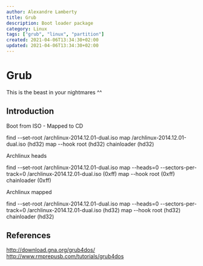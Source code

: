 ```yaml
---
author: Alexandre Lamberty
title: Grub 
description: Boot loader package
category: Linux
tags: ["grub", "linux", "partition"]
created: 2021-04-06T13:34:30+02:00
updated: 2021-04-06T13:34:30+02:00
---
```

# Grub

This is the beast in your nightmares ^^

## Introduction

Boot from ISO - Mapped to CD

find --set-root /archlinux-2014.12.01-dual.iso
map /archlinux-2014.12.01-dual.iso (hd32)
map --hook
root (hd32)
chainloader (hd32)

Archlinux heads

find --set-root /archlinux-2014.12.01-dual.iso
map --heads=0 --sectors-per-track=0 /archlinux-2014.12.01-dual.iso (0xff)
map --hook
root (0xff)
chainloader (0xff)

Archlinux mapped

find --set-root /archlinux-2014.12.01-dual.iso
map --heads=0 --sectors-per-track=0 /archlinux-2014.12.01-dual.iso (hd32)
map --hook
root (hd32)
chainloader (hd32)

## References

http://download.gna.org/grub4dos/
http://www.rmprepusb.com/tutorials/grub4dos
